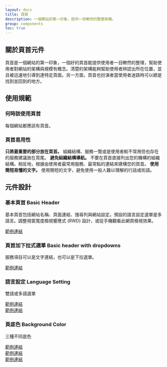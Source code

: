 ```yaml
---
layout: docs
title: 頁首
description: 一個網站的第一印象，提供一目瞭然的整理架構。
group: components
toc: true
---
```


## 關於頁首元件

頁首是一個網站的第一印象，一個好的頁首能提供使用者一目瞭然的整理，幫助使用者對網站的架構與規模有概念。清楚的架構能夠幫助使用者辨認出所在位置，並且被迅速地引導到達特定頁面。另一方面，頁首也扮演者當使用者迷路時可以總是找到並回到的地方。

## 使用規範

### 何時該使用頁首

每個網站都應該有頁首。

### 頁首易用性

**只將最重要的部分放在頁首。** 組織結構、服務一覽或是使用者較不常用但也存在的服務建議放在頁尾。
**避免組織結構導航。** 不要在頁首直接列出您的機構的組織結構。相反地，根據由使用者最常用服務、最常點的連結來建構您的頁首。
**使用簡短易懂的文字。** 使用簡短的文字，避免使用一般人難以理解的行話或術語。

## 元件設計

### 基本頁首 Basic Header

基本頁首包括網站名稱、頁面連結、搜尋列與網站設定。預設的語言設定選單是多語言。調整視窗寬度檢視響應式 (RWD) 設計，或從手機觀看此網頁檢視效果。

[範例連結](/docs/examples/headers/header1)

### 頁首加下拉式選單 Basic header with dropdowns
服務項目可以是文字連結，也可以是下拉選單。

[範例連結](/docs/examples/headers/header2)<br>

### 語言設定 Language Setting

雙語或多語選單

[範例連結](/docs/examples/headers/header3)<br>
[範例連結](/docs/examples/headers/header4)

### 頁底色 Background Color

三種不同底色

[範例連結](/docs/examples/headers/header5)<br>
[範例連結](/docs/examples/headers/header6)<br>
[範例連結](/docs/examples/headers/header7)<br>